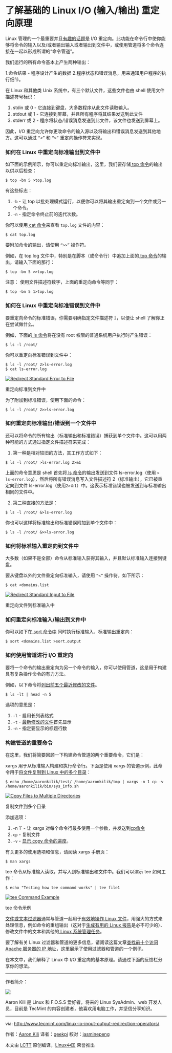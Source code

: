 了解基础的 Linux I/O (输入/输出) 重定向原理
============================================================

Linux 管理的一个最重要并且[有趣的话题][4]是 I/O 重定向。此功能在命令行中使你能够将命令的输入以及/或者输出输入或者输出到文件中，或使用管道将多个命令连接在一起以形成所谓的“命令管道”。

我们运行的所有命令基本上产生两种输出：

1.命令结果 - 程序设计产生的数据
2.程序状态和错误消息，用来通知用户程序的执行细节。

在 Linux 和其他类 Unix 系统中，有三个默认文件，这些文件也由 shell 使用文件描述符号标识：

1.  stdin 或 0 - 它连接到键盘，大多数程序从此文件读取输入。
2.  stdout 或 1 - 它连接到屏幕，并且所有程序将其结果发送到此文件
3.  stderr 或 2 - 程序将状态/错误消息发送到此文件，该文件也发送到屏幕上。

因此，I/O 重定向允许你更改命令的输入源以及将输出和错误消息发送到其他地方。这可以通过 `“<”` 和 `“>”` 重定向操作符来实现。

### 如何在 Linux 中重定向标准输出到文件中

如下面的示例所示，你可以重定向标准输出，这里，我们要存储[ top 命令][5]的输出以供以后检查：

```
$ top -bn 5 >top.log
```

有这些标志：

1.  `-b` - 让 top 以批处理模式运行，以便你可以将其输出重定向到一个文件或另一个命令。
2.  `-n` - 指定命令终止前的迭代次数。

你可以使用[ cat 命令][6]来查看 `top.log` 文件的内容：

```
$ cat top.log
```

要附加命令的输出，请使用 `“>>”` 操作符。

例如，在 top.log 文件中，特别是在脚本（或命令行）中追加上面的[ top 命令][7]的输出，请输入下面的那行：

```
$ top -bn 5 >>top.log
```

注意： 使用文件描述符数字，上面的重定向命令等同于：

```
$ top -bn 5 1>top.log
```

### 如何在 Linux 中重定向标准错误到文件中

要重定向命令的标准错误，你需要明确指定文件描述符 `2`，以便让 shell 了解你正在尝试做什么。

例如，下面的[ ls 命令][8]将在没有 root 权限的普通系统用户执行时产生错误：

```
$ ls -l /root/
```

你可以重定向标准错误到文件中：

```
$ ls -l /root/ 2>ls-error.log
$ cat ls-error.log 
```
[
 ![Redirect Standard Error to File](http://www.tecmint.com/wp-content/uploads/2017/01/Redirect-Standard-Error-in-Linux.png) 
][9]

重定向标准到文件中

为了附加到标准错误，使用下面的命令：

```
$ ls -l /root/ 2>>ls-error.log
```

### 如何重定向标准输出/错误到一个文件中

还可以将命令的所有输出（标准输出和标准错误）捕获到单个文件中。这可以用两种可能的方式通过指定文件描述符来完成：

1. 第一种是相对较旧的方法，其工作方式如下：

```
$ ls -l /root/ >ls-error.log 2>&1
```

上面的命令意思是 shell 首先将[ ls 命令][10]的输出发送到文件 ls-error.log（使用 `> ls-error.log`），然后将所有错误消息写入文件描述符 2（标准输出），它已被重定向到文件 ls-error.log（使用`2>＆1`）中。这表示标准错误也被发送到与标准输出相同的文件中。

2. 第二种直接的方法是：

```
$ ls -l /root/ &>ls-error.log
```

你也可以这样将标准输出和标准错误附加到单个文件中：

```
$ ls -l /root/ &>>ls-error.log
```

### 如何将标准输入重定向到文件中

大多数（如果不是全部）命令从标准输入获得其输入，并且默认标准输入连接到键盘。

要从键盘以外的文件重定向标准输入，请使用 `“<”` 操作符，如下所示：

```
$ cat <domains.list 
```

[
 ![Redirect Standard Input to File](http://www.tecmint.com/wp-content/uploads/2017/01/Redirect-Standard-Input-to-File.png) 
][11]

重定向文件到标准输入中

### 如何重定向标准输入/输出到文件中

你可以如下在[ sort 命令中][12] 同时执行标准输入、标准输出重定向：

```
$ sort <domains.list >sort.output
```

### 如何使用管道进行 I/O 重定向
 
要将一个命令的输出重定向为另一个命令的输入，你可以使用管道，这是用于构建具有复杂操作命令的有力方法。

例如，以下命令将[列出前五个最近修改的文件][13]。

```
$ ls -lt | head -n 5 
```

选项的意思是：

1.  `-l` - 启用长列表格式
2.  `-t` - [最新修改的文件][1]首先显示
3.  `-n` - 指定要显示的标题行数

### 构建管道的重要命令

在这里，我们将简要回顾一下构建命令管道的两个重要命令，它们是：

xargs 用于从标准输入构建和执行命令行。下面是使用 xargs 的管道示例，此命令用于[将文件复制到 Linux 中的多个目录][14]：

```
$ echo /home/aaronkilik/test/ /home/aaronkilik/tmp | xargs -n 1 cp -v /home/aaronkilik/bin/sys_info.sh
```
[
 ![Copy Files to Multiple Directories](http://www.tecmint.com/wp-content/uploads/2017/01/Copy-Files-to-Multiple-Directories.png) 
][15]

复制文件到多个目录

添加选项：

1.  -n 1` - 让 xargs 对每个命令行最多使用一个参数，并发送到[cp命令][2]
2.  `cp` - 复制文件
3.  `-v` - [显示 copy 命令的进度][3]。

有关更多的使用选项和信息，请阅读 xargs 手册页：

```
$ man xargs 
```

tee 命令从标准输入读取，并写入到标准输出和文件中。我们可以演示 tee 如何工作：

```
$ echo "Testing how tee command works" | tee file1 
```
[
 ![tee Command Example](http://www.tecmint.com/wp-content/uploads/2017/01/tee-command-example.png) 
][16]

tee 命令示例

[文件或文本过滤器][17]通常与管道一起用于[有效地操作 Linux 文件][18]，用强大的方式来处理信息，例如命令的重组输出（这对于[生成有用的 Linux 报告][19]是必不可少的）、修改文件中的文本和其他的[ Linux 系统管理任务][20]。

要了解有关 Linux 过滤器和管道的更多信息，请阅读这篇文章[查找前十个访问 Apache 服务器的 IP 地址][21]，这里展示了使用过滤器和管道的一个例子。

在本文中，我们解释了 Linux 中 I/O 重定向的基本原理。请通过下面的反馈栏分享你的想法。

--------------------------------------------------------------------------------

作者简介：

![](http://1.gravatar.com/avatar/4e444ab611c7b8c7bcb76e58d2e82ae0?s=128&d=blank&r=g)

Aaron Kili 是 Linux 和 F.O.S.S 爱好者，将来的 Linux SysAdmin、web 开发人员，目前是 TecMint 的内容创建者，他喜欢用电脑工作，并坚信分享知识。

--------------------------------------------------------------------------------



via: http://www.tecmint.com/linux-io-input-output-redirection-operators/

作者：[Aaron Kili][a]
译者：[geekpi](https://github.com/geekpi)
校对：[jasminepeng](https://github.com/jasminepeng)

本文由 [LCTT](https://github.com/LCTT/TranslateProject) 原创编译，[Linux中国](https://linux.cn/) 荣誉推出

[a]:http://www.tecmint.com/author/aaronkili/
[1]:http://www.tecmint.com/find-and-sort-files-modification-date-and-time-in-linux/
[2]:http://www.tecmint.com/progress-monitor-check-progress-of-linux-commands/
[3]:http://www.tecmint.com/monitor-copy-backup-tar-progress-in-linux-using-pv-command/
[4]:http://www.tecmint.com/how-to-setup-and-configure-static-network-routing-in-rhel/
[5]:http://www.tecmint.com/12-top-command-examples-in-linux/
[6]:http://www.tecmint.com/13-basic-cat-command-examples-in-linux/
[7]:http://www.tecmint.com/12-top-command-examples-in-linux/
[8]:http://www.tecmint.com/tag/linux-ls-command/
[9]:http://www.tecmint.com/wp-content/uploads/2017/01/Redirect-Standard-Error-in-Linux.png
[10]:http://www.tecmint.com/15-basic-ls-command-examples-in-linux/
[11]:http://www.tecmint.com/wp-content/uploads/2017/01/Redirect-Standard-Input-to-File.png
[12]:http://www.tecmint.com/sort-command-linux/
[13]:http://www.tecmint.com/find-recent-modified-files-in-linux/
[14]:http://www.tecmint.com/copy-file-to-multiple-directories-in-linux/
[15]:http://www.tecmint.com/wp-content/uploads/2017/01/Copy-Files-to-Multiple-Directories.png
[16]:http://www.tecmint.com/wp-content/uploads/2017/01/tee-command-example.png
[17]:http://www.tecmint.com/linux-file-operations-commands/
[18]:http://www.tecmint.com/linux-file-operations-commands/
[19]:http://www.tecmint.com/linux-performance-monitoring-and-file-system-statistics-reports/
[20]:http://www.tecmint.com/automating-linux-system-administration-tasks/
[21]:http://www.tecmint.com/find-top-ip-address-accessing-apache-web-server/
